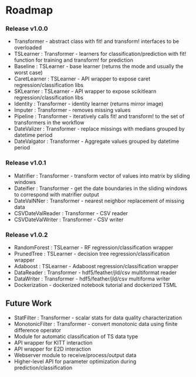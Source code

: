 # Roadmap

### Release v1.0.0
- Transformer - abstract class with fit! and transform! interfaces to be overloaded
- TSLearner : Transformer - learners for classification/prediction with fit! function for training and transform! for prediction
- Baseline : TSLearner - base learner (returns the mode and usually the worst case)
- CaretLearner : TSLearner - API wrapper to expose caret regression/classification libs
- SKLearner : TSLearner - API wrapper to expose scikitlearn regression/classification libs
- Identity : Transformer - identity learner (returns mirror image)
- Imputer : Transformer - removes missing values
- Pipeline : Transformer - iteratively calls fit! and transform! to the set of transformers in the workflow
- DateValizer : Transformer - replace missings with medians grouped by datetime period
- DateValgator : Transformer - Aggregate values grouped by datetime period

### Release v1.0.1
- Matrifier : Transformer - transform vector of values into matrix by sliding windows
- Dateifier : Transformer - get the date boundaries in the sliding windows to correspond with matrifier output
- DateValNNer : Transformer - nearest neighbor replacement of missing data
- CSVDateValReader : Transformer - CSV reader
- CSVDateValWriter : Transformer - CSV writer

### Release v1.0.2
- RandomForest : TSLearner - RF regression/classification wrapper
- PrunedTree : TSLearner - decision tree regression/classification wrapper
- Adaboost : TSLearner - Adaboost regression/classification wrapper
- DataReader : Transformer - hdf5/feather/jld/csv multiformat reader
- DataWriter : Transformer - hdf5/feather/jld/csv multiforma writer
- Dockerization - dockerized notebook tutorial and dockerized TSML

## Future Work
- StatFilter : Transformer - scalar stats for data quality characterization
- MonotonicFilter : Transformer - convert monotonic data using finite difference operator
- Module for automatic classification of TS data type
- API wrapper for KITT interaction
- API wrapper for E2D interaction
- Webserver module to receive/process/output data
- Higher-level API for parameter optimization during prediction/classification
